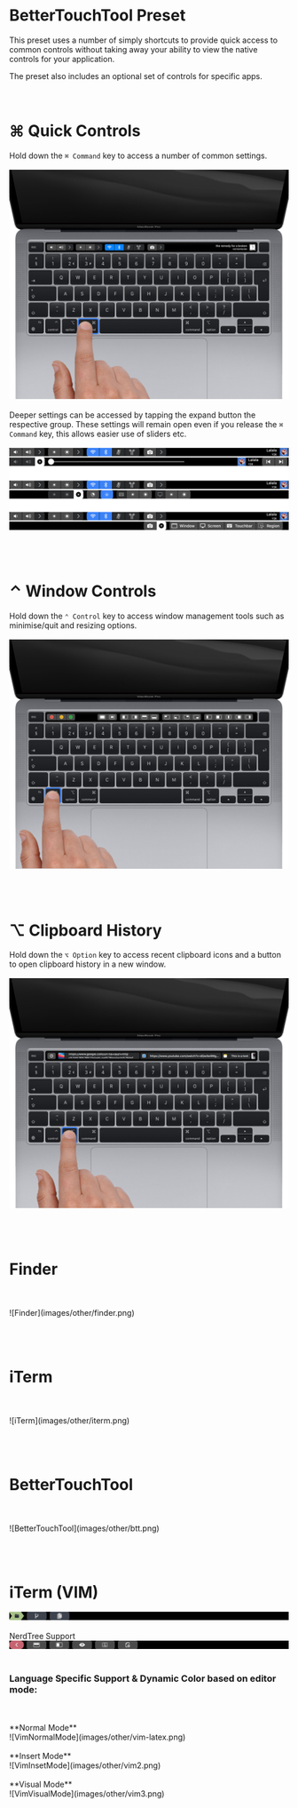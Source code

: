 #  BetterTouchTool Preset

This preset uses a number of simply shortcuts to provide quick access to common controls without 
taking away your ability to view the native controls for your application.

The preset also includes an optional set of controls for specific apps.
<br/>
<br/>
<br/>

# ⌘ Quick Controls
Hold down the `⌘ Command` key to access a number of common settings.
<br/>
<br/>
![QuickControls](https://raw.githubusercontent.com/PINPAL/btt-preset/master/images/Controls.png)
<br/>
<br/>
Deeper settings can be accessed by tapping the expand button the respective group. These settings will remain open even if you release the `⌘ Command` key, this allows easier use of sliders etc.
<br/>
<br/>
![QuickControlsInDepth](https://raw.githubusercontent.com/PINPAL/btt-preset/master/images/QuickControls.png)
<br/>
<br/>
<br/>
<br/>

# ⌃ Window Controls
Hold down the `⌃ Control` key to access window management tools such as minimise/quit and resizing options. 
<br/>
<br/>
![WindowControls](https://raw.githubusercontent.com/PINPAL/btt-preset/master/images/Window%20Controls.png)
<br/>
<br/>
<br/>
<br/>

# ⌥ Clipboard History
Hold down the `⌥ Option` key to access recent clipboard icons and a button to open clipboard history in a new window.
<br/>
<br/>
![Clipboard](https://raw.githubusercontent.com/PINPAL/btt-preset/master/images/Clipboard.png)
<br/>
<br/>
<br/>
<br/>

# Finder
<br/>
<br/>
![Finder](images/other/finder.png)
<br/>
<br/>
<br/>
<br/>

# iTerm
<br/>
<br/>
![iTerm](images/other/iterm.png)
<br/>
<br/>
<br/>
<br/>

# BetterTouchTool
<br/>
<br/>
![BetterTouchTool](images/other/btt.png)
<br/>
<br/>
<br/>
<br/>

# iTerm (VIM)
![Vim](images/other/vim1.png)
<br/>
<br/>
NerdTree Support
![VimNerdTree](images/other/vim-nerd.png)
<br/>
<br/>
### Language Specific Support & Dynamic Color based on editor mode: 
<br/>
<br/>
**Normal Mode** 
<br/>
![VimNormalMode](images/other/vim-latex.png)
<br/>
<br/>
**Insert Mode** 
<br/>
![VimInsetMode](images/other/vim2.png)
<br/>
<br/>
**Visual Mode** 
<br/>
![VimVisualMode](images/other/vim3.png)
